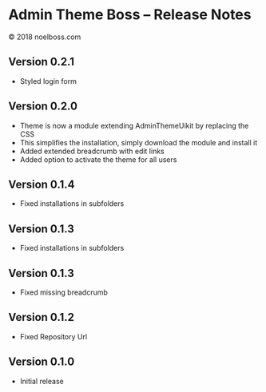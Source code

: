 # Admin Theme Boss – Release Notes

© 2018 noelboss.com


## Version 0.2.1

* Styled login form


## Version 0.2.0

* Theme is now a module extending AdminThemeUikit by replacing the CSS
* This simplifies the installation, simply download the module and install it
* Added extended breadcrumb with edit links
* Added option to activate the theme for all users


## Version 0.1.4

* Fixed installations in subfolders


## Version 0.1.3

* Fixed installations in subfolders


## Version 0.1.3

* Fixed missing breadcrumb


## Version 0.1.2

* Fixed Repository Url


## Version 0.1.0

* Initial release